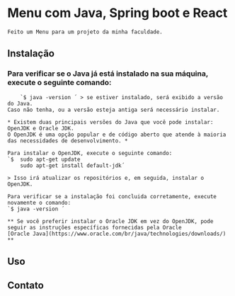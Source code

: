 # Menu com Java, Spring boot e React

    Feito um Menu para um projeto da minha faculdade.

## Instalação

### Para verificar se o Java já está instalado na sua máquina, execute o seguinte comando:
        `$ java -version ´ > se estiver instalado, será exibido a versão do Java.
    Caso não tenha, ou a versão esteja antiga será necessário instalar.

    * Existem duas principais versões do Java que você pode instalar: OpenJDK e Oracle JDK. 
    O OpenJDK é uma opção popular e de código aberto que atende à maioria das necessidades de desenvolvimento. *

    Para instalar o OpenJDK, execute o seguinte comando:
    `$  sudo apt-get update
        sudo apt-get install default-jdk´ 

    > Isso irá atualizar os repositórios e, em seguida, instalar o OpenJDK.

    Para verificar se a instalação foi concluida corretamente, execute novamente o comando:
    `$ java -version ´

    ** Se você preferir instalar o Oracle JDK em vez do OpenJDK, pode seguir as instruções específicas fornecidas pela Oracle
    [Oracle Java](https://www.oracle.com/br/java/technologies/downloads/) **

## Uso


## Contato

